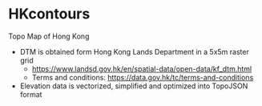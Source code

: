 # HKcontours

Topo Map of Hong Kong

- DTM is obtained form Hong Kong Lands Department in a 5x5m raster grid
  - https://www.landsd.gov.hk/en/spatial-data/open-data/kf_dtm.html
  - Terms and conditions: https://data.gov.hk/tc/terms-and-conditions
- Elevation data is vectorized, simplified and optimized into TopoJSON format
